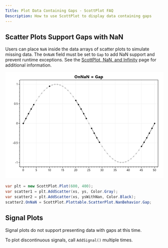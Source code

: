 ```yaml
---
Title: Plot Data Containing Gaps - ScottPlot FAQ
Description: How to use ScottPlot to display data containing gaps
---
```


## Scatter Plots Support Gaps with NaN

Users can place `NaN` inside the data arrays of scatter plots to simulate missing data. The `OnNaN` field must be set to `Gap` to add NaN support and prevent runtime exceptions. See the [ScottPlot, NaN, and Infinity](../nan) page for additional information.

![](scatter_nan_gap.png)

```cs
var plt = new ScottPlot.Plot(600, 400);
var scatter1 = plt.AddScatter(xs, ys, Color.Gray);
var scatter2 = plt.AddScatter(xs, ysWithNan, Color.Black);
scatter2.OnNaN = ScottPlot.Plottable.ScatterPlot.NanBehavior.Gap;
```

## Signal Plots

Signal plots do not support presenting data with gaps at this time.

To plot discontinuous signals, call `AddSignal()` multiple times.